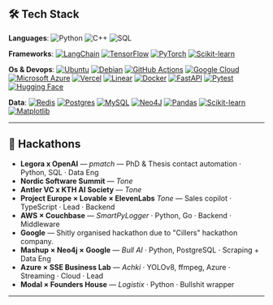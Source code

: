 ## 🛠 Tech Stack
**Languages**:
![Python](https://img.shields.io/badge/Python-3776AB?logo=python&logoColor=white)
![C++](https://img.shields.io/badge/C++-00599C?logo=c%2B%2B&logoColor=white)
![SQL](https://img.shields.io/badge/SQL-336791?logo=postgresql&logoColor=white)

**Frameworks**:
[![LangChain](https://img.shields.io/badge/LangChain-1c3c3c.svg?logo=langchain&logoColor=white)](#)
[![TensorFlow](https://img.shields.io/badge/TensorFlow-ff8f00?logo=tensorflow&logoColor=white)](#)
[![PyTorch](https://img.shields.io/badge/PyTorch-ee4c2c?logo=pytorch&logoColor=white)](#)
[![Scikit-learn](https://img.shields.io/badge/-scikit--learn-%23F7931E?logo=scikit-learn&logoColor=white)](#)

**Os & Devops**:
[![Ubuntu](https://img.shields.io/badge/Ubuntu-E95420?logo=ubuntu&logoColor=white)](#)
[![Debian](https://img.shields.io/badge/Debian-A81D33?logo=debian&logoColor=fff)](#)
[![GitHub Actions](https://img.shields.io/badge/GitHub_Actions-2088FF?logo=github-actions&logoColor=white)](#)
[![Google Cloud](https://img.shields.io/badge/Google%20Cloud-%234285F4.svg?logo=google-cloud&logoColor=white)](#)
[![Microsoft Azure](https://custom-icon-badges.demolab.com/badge/Microsoft%20Azure-0089D6?logo=msazure&logoColor=white)](#)
[![Vercel](https://img.shields.io/badge/Vercel-%23000000.svg?logo=vercel&logoColor=white)](#)
[![Linear](https://img.shields.io/badge/Linear-5E6AD2?logo=linear&logoColor=fff)](#)
[![Docker](https://img.shields.io/badge/Docker-2496ED?logo=docker&logoColor=fff)](#)
[![FastAPI](https://img.shields.io/badge/FastAPI-009485.svg?logo=fastapi&logoColor=white)](#)
[![Pytest](https://img.shields.io/badge/Pytest-fff?logo=pytest&logoColor=000)](#)
[![Hugging Face](https://img.shields.io/badge/Hugging%20Face-FFD21E?logo=huggingface&logoColor=000)](#)

**Data**:
[![Redis](https://img.shields.io/badge/Redis-%23DD0031.svg?logo=redis&logoColor=white)](#)
[![Postgres](https://img.shields.io/badge/Postgres-%23316192.svg?logo=postgresql&logoColor=white)](#)
[![MySQL](https://img.shields.io/badge/MySQL-4479A1?logo=mysql&logoColor=fff)](#)
[![Neo4J](https://img.shields.io/badge/Neo4j-008CC1?logo=neo4j&logoColor=white)](#)
[![Pandas](https://img.shields.io/badge/Pandas-150458?logo=pandas&logoColor=fff)](#)
[![Scikit-learn](https://img.shields.io/badge/-scikit--learn-%23F7931E?logo=scikit-learn&logoColor=white)](#)
[![Matplotlib](https://custom-icon-badges.demolab.com/badge/Matplotlib-71D291?logo=matplotlib&logoColor=fff)](#)

---

## 🚀 Hackathons
- **Legora x OpenAI** — *pmatch* — PhD & Thesis contact automation · Python, SQL · Data Eng  
- **Nordic Software Summit** — *Tone*  
- **Antler VC x KTH AI Society** — *Tone*  
- **Project Europe × Lovable × ElevenLabs** *Tone* — Sales copilot · TypeScript · Lead · Backend  
- **AWS × Couchbase** — *SmartPyLogger* · Python, Go · Backend · Middleware  
- **Google** — Shitly organised hackathon due to "Cillers" hackathon company.
- **Mashup × Neo4j × Google** — *Bull AI* · Python, PostgreSQL · Scraping + Data Eng  
- **Azure × SSE Business Lab** — *Achki* · YOLOv8, ffmpeg, Azure · Streaming · Cloud · Lead 
- **Modal × Founders House** — *Logistix* · Python · Bullshit wrapper
---
